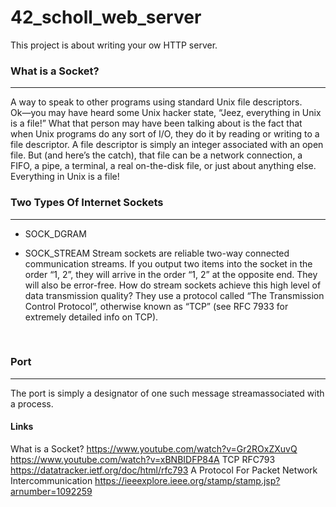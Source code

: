 # 42_scholl_web_server
This project is about writing your ow HTTP server.

### What is a Socket?
---

A way to speak to other programs using standard Unix file descriptors.  
Ok—you may have heard some Unix hacker state, “Jeez, everything in Unix is a
file!” What that person may have been talking about is the fact that when Unix
programs do any sort of I/O, they do it by reading or writing to a file
descriptor. A file descriptor is simply an integer associated with an open file.
But (and here’s the catch), that file can be a network connection, a FIFO, a
pipe, a terminal, a real on-the-disk file, or just about anything else.
Everything in Unix is a file!

### Two Types Of Internet Sockets
---

- SOCK_DGRAM

- SOCK_STREAM
	Stream sockets are reliable two-way connected communication streams. If you
	output two items into the socket in the order “1, 2”, they will arrive in
	the order “1, 2” at the opposite end. They will also be error-free. How do
	stream sockets achieve this high level of data transmission quality? They
	use a protocol called “The Transmission Control Protocol”, otherwise known
	as “TCP” (see RFC 7933 for extremely detailed info on TCP).

<br>

### Port
---

The port is simply a designator of one such message streamassociated with a process.  


#### Links

What is a Socket?
https://www.youtube.com/watch?v=Gr2ROxZXuvQ
https://www.youtube.com/watch?v=xBNBIDFP84A
TCP RFC793
	https://datatracker.ietf.org/doc/html/rfc793
A Protocol For Packet Network Intercommunication
	https://ieeexplore.ieee.org/stamp/stamp.jsp?arnumber=1092259